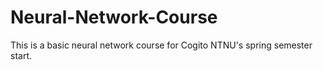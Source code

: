 # Neural-Network-Course
This is a basic neural network course for Cogito NTNU's spring semester start.
